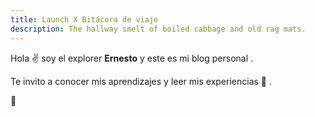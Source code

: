 ```yaml
---
title: Launch X Bitácora de viaje
description: The hallway smelt of boiled cabbage and old rag mats.
---
```


Hola ✌️  soy el explorer **Ernesto** y este es mi blog personal .

Te invito a conocer mis aprendizajes y leer mis experiencias 🐺 .





🚀
